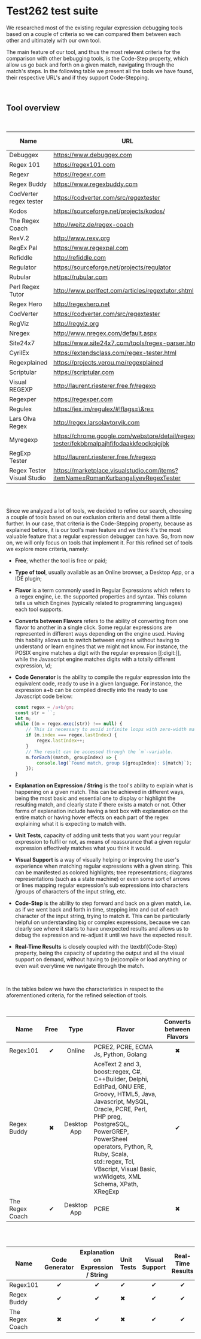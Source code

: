 # Test262 test suite

We researched most of the existing regular expression debugging tools based on a couple of criteria so we can compared them between each other and ultimately with our own tool. 

The main feature of our tool, and thus the most relevant criteria for the comparison with other bebugging tools, is the Code-Step property, which allow us go back and forth on a given match, navigating through the match's steps.
In the following table we present all the tools we have found, their respective URL's and if they support Code-Stepping.

<br>

## Tool overview
<br>

| Name | URL | Code-Step |
|--------|------------|:------:|
| Debuggex | https://www.debuggex.com | &#10006; |
| Regex 101 | https://regex101.com | &#10004;  |
| Regexr | https://regexr.com | &#10006; |
| Regex Buddy | https://www.regexbuddy.com | &#10004;  |
| CodVerter regex tester | https://codverter.com/src/regextester | &#10006; |
| Kodos | https://sourceforge.net/projects/kodos/ | &#10006; |
| The Regex Coach | http://weitz.de/regex-coach | &#10004;  |
| RexV.2 | http://www.rexv.org | &#10006; |
| RegEx Pal | https://www.regexpal.com | &#10006; |
| Refiddle | http://refiddle.com | &#10006; |
| Regulator | https://sourceforge.net/projects/regulator | &#10006; |
| Rubular | https://rubular.com | &#10006; |
| Perl Regex Tutor | http://www.perlfect.com/articles/regextutor.shtml | &#10006; |
| Regex Hero | http://regexhero.net | &#10006; |
| CodVerter | https://codverter.com/src/regextester | &#10006; |
| RegViz | http://regviz.org | &#10006; |
| Nregex | http://www.nregex.com/default.aspx | &#10006; |
| Site24x7 | https://www.site24x7.com/tools/regex-parser.html | &#10006; |
| CyrilEx | https://extendsclass.com/regex-tester.html | &#10006; |
| Regexplained | https://projects.verou.me/regexplained | &#10006; |
| Scriptular | https://scriptular.com | &#10006; |
| Visual REGEXP | http://laurent.riesterer.free.fr/regexp | &#10006; |
| Regexper | https://regexper.com | &#10006; |
| Regulex | https://jex.im/regulex/#!flags=\&re= | &#10006; |
| Lars Olva Regex | http://regex.larsolavtorvik.com | &#10006; |
| Myregexp | https://chrome.google.com/webstore/detail/regexp-tester/fekbbmalpajhfifodaakkfeodkpigjbk | &#10006; |
| RegExp Tester | http://laurent.riesterer.free.fr/regexp | &#10006; |
| Regex Tester Visual Studio | https://marketplace.visualstudio.com/items?itemName=RomanKurbangaliyevRegexTester | &#10006; |

<br><br>


Since we analyzed a lot of tools, we decided to refine our search, choosing a couple of tools based on our exclusion criteria and detail them a little further. In our case, that criteria is the Code-Stepping property, because as explained before, it is our tool's main feature and we think it's the most valuable feature that a regular expression debugger can have. So, from now on, we will only focus on tools that implement it. For this refined set of tools we explore more criteria, namely:
- **Free**, whether the tool is free or paid;
- **Type of tool**, usually available as an Online browser, a Desktop App, or a IDE plugin;
- **Flavor** is a term commonly used in Regular Expressions which refers to a regex engine, i.e. the supported properties and syntax. This column tells us which Engines (typically related to programming languages) each tool supports.
- **Converts between Flavors** refers to the ability of converting from one flavor to another in a single click. Some regular expressions are represented in different ways depending on the engine used. Having this hability allows us to switch between engines without having to understand or learn engines that we might not know. For instance, the POSIX engine matches a digit with the regular expression [[:digit:]], while the Javascript engine matches digits with a totally different expression, \d;
- **Code Generator** is the ability to compile the regular expression into the equivalent code, ready to use in a given language. For instance, the expression a+b can be compiled directly into the ready to use Javascript code below:

    ``` Javascript
    const regex = /a+b/gm;
    const str = ``;
    let m;
    while ((m = regex.exec(str)) !== null) {
        // This is necessary to avoid infinite loops with zero-width matches
        if (m.index === regex.lastIndex) {
            regex.lastIndex++;
        }
        // The result can be accessed through the `m`-variable.
        m.forEach((match, groupIndex) => {
            console.log(`Found match, group ${groupIndex}: ${match}`);
        });
    }
    ```
- **Explanation on Expression / String** is the tool's ability to explain what is happening on a given match. This can be achieved in different ways, being the most basic and essential one to display or highlight the resulting match, and clearly state if there exists a match or not. Other forms of explanation include having a text box with explanation on the entire match or having hover effects on each part of the regex explaining what it is expecting to match with.
- **Unit Tests**, capacity of adding unit tests that you want your regular expression to fulfil or not, as means of reassurance that a given regular expression effectively matches what you think it would.
- **Visual Support** is a way of visually helping or improving the user's experience when matching regular expressions with a given string. This can be manifested as colored highlights; tree representations; diagrams representations (such as a state machine) or even some sort of arrows or lines mapping regular expression's sub expressions into characters /groups of characters of the input string, etc. 
- **Code-Step** is the ability to step forward and back on a given match, i.e. as if we went back and forth in time, stepping into and out of each character of the input string, trying to match it. This can be particularly helpful on understanding big or complex expressions, because we can clearly see where it starts to have unexpected results and allows us to debug the expression and re-adjust it until we have the expected result.
- **Real-Time Results** is closely coupled with the \textbf{Code-Step} property, being the capacity of updating the output and all the visual support on 
demand, without having to (re)compile or load anything or even wait everytime we navigate through the match.

<br>

In the tables below we have the characteristics in respect to the aforementioned criteria, for the refined selection of tools.  

<br>

| Name | Free | Type | Flavor | Converts between Flavors |
|--------|:------------:|:------:|---------|:-------:|
| Regex101  | &#10004; | Online | PCRE2, PCRE, ECMA Js, Python, Golang | &#10006; |
| Regex Buddy  | &#10006; | Desktop App | AceText 2 and 3, boost::regex, C\#, C++Builder, Delphi, EditPad, GNU ERE, Groovy, HTML5, Java, Javascript, MySQL, Oracle, PCRE, Perl, PHP preg, PostgreSQL, PowerGREP, PowerSheel operators, Python, R, Ruby, Scala, std::regex, Tcl, VBscript, Visual Basic, wxWidgets, XML Schema, XPath, XRegExp | &#10004; |
| The Regex Coach  | &#10004; | Desktop App | PCRE | &#10006; |

<br>
<br>

| Name | Code Generator | Explanation on Expression / String | Unit Tests | Visual Support | Real-Time Results |
|--------|:------------:|:------:|:---------|:-------:|:----:|
| Regex101  | &#10004; | &#10004; | &#10004; | &#10004; | &#10004; |
| Regex Buddy  | &#10004; | &#10004; | &#10006; | &#10004; | &#10004; |
| The Regex Coach  | &#10006; | &#10004; | &#10006; | &#10004; | &#10004; |









<!--                 total/compiled/passed
RegExp                  - 501 / 499 / 497
RegExp(no prototype)    - 374 / 372 / 372

    not compiling: 
        decimal-escape/S15.10.2.11_A1_T5.js
        decimal-escape/S15.10.2.11_A1_T7.js


RegExp.prototype    - 127 / 127 / 125
    prototype.exec  - 61 / 61 / 60
    prototype.test  - 38 / 38 / 37
    prototype.others- 28 / 28 / 28

    not passing:
        prototype/exec/S15.10.6.2_A1_T9
        prototype/test/S15.10.6.3_A1_T9


String              - 211 / 211 / 204
    match           - 37 / 37 / 35
    replace         - 42 / 42 / 40
    search          - 29 / 29 / 28
    split           - 103 / 103 / 101

    not compiling: 
    not passing:
        match/S15.5.4.10_A1_T3
        match/S15.5.4.10_A7
        replace/S15.5.4.11_A7
        replace/S15.5.4.11_A12
        search/S15.5.4.12_A7
        split/S15.5.4.14_A1_T3
        split/S15.5.4.14_A7
       
Language - 17 / 17 / 17        


Others = Language + RegExp(no prototype) = 
       = 17 / 17 / 17 + 374 / 372 / 372 =
       = 391 / 389 / 389
-->